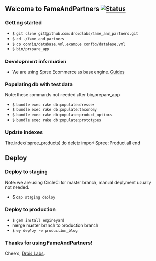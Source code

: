 ## Welcome to FameAndPartners [ ![Status](https://circleci.com/gh/fameandpartners/website/tree/master.png?circle-token=ee3bbb5414da6e449d774074ecc31fec5a18dce0)](https://circleci.com/gh/fameandpartners/website)

### Getting started

* `$ git clone git@github.com:droidlabs/fame_and_partners.git`
* `$ cd ./fame_and_partners`
* `$ cp config/database.yml.example config/database.yml`
* `$ bin/prepare_app`

### Development information

* We are using Spree Ecommerce as base engine.
[Guides](http://guides.spreecommerce.com)

### Populating db with test data

Note: these commands not needed after bin/prepare_app

* `$ bundle exec rake db:populate:dresses`
* `$ bundle exec rake db:populate:taxonomy`
* `$ bundle exec rake db:populate:product_options`
* `$ bundle exec rake db:populate:prototypes`

### Update indexes
Tire.index(:spree_products) do
  delete
  import Spree::Product.all
end

## Deploy

### Deploy to staging

Note: we are using CircleCi for master branch, manual deplyment usually not needed.

* $ `cap staging deploy`

### Deploy to production

* `$ gem install engineyard`
* merge master branch to production branch
* `$ ey deploy -e production_blog`

### Thanks for using FameAndPartners!

Cheers, [Droid Labs](http://droidlabs.pro).


